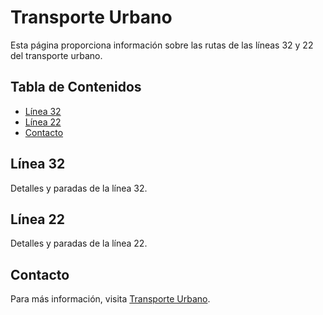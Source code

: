 # Transporte Urbano

Esta página proporciona información sobre las rutas de las líneas 32 y 22 del transporte urbano.

## Tabla de Contenidos

- [Línea 32](#línea-32)
- [Línea 22](#línea-22)
- [Contacto](#contacto)

## Línea 32

Detalles y paradas de la línea 32.

## Línea 22

Detalles y paradas de la línea 22.

## Contacto

Para más información, visita [Transporte Urbano](https://luis202422.github.io/examen_unidad/).
